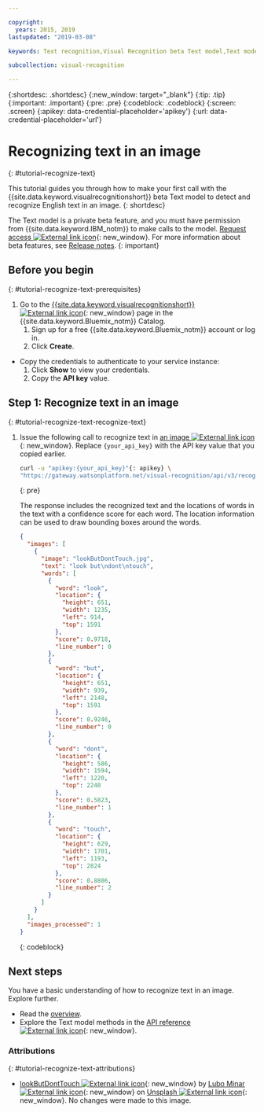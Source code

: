 ```yaml
---

copyright:
  years: 2015, 2019
lastupdated: "2019-03-08"

keywords: Text recognition,Visual Recognition beta Text model,Text model,recognize text

subcollection: visual-recognition

---
```


{:shortdesc: .shortdesc}
{:new_window: target="_blank"}
{:tip: .tip}
{:important: .important}
{:pre: .pre}
{:codeblock: .codeblock}
{:screen: .screen}
{:apikey: data-credential-placeholder='apikey'}
{:url: data-credential-placeholder='url'}

# Recognizing text in an image
{: #tutorial-recognize-text}

This tutorial guides you through how to make your first call with the {{site.data.keyword.visualrecognitionshort}} beta Text model to detect and recognize English text in an image.
{: shortdesc}

The Text model is a private beta feature, and you must have permission from {{site.data.keyword.IBM_notm}} to make calls to the model. [Request access ![External link icon](../../icons/launch-glyph.svg "External link icon")](https://datasciencex.typeform.com/to/nU6efl){: new_window}. For more information about beta features, see [Release notes](/docs/services/visual-recognition?topic=visual-recognition-release-notes#beta).
{: important}

## Before you begin
{: #tutorial-recognize-text-prerequisites}

1.  Go to the [{{site.data.keyword.visualrecognitionshort}} ![External link icon](../../icons/launch-glyph.svg "External link icon")](https://{DomainName}/catalog/services/visual-recognition){: new_window} page in the {{site.data.keyword.Bluemix_notm}} Catalog.
    1.  Sign up for a free {{site.data.keyword.Bluemix_notm}} account or log in.
    1.  Click **Create**.
- Copy the credentials to authenticate to your service instance:
    1.  Click **Show** to view your credentials.
    1.  Copy the **API key** value.

## Step 1: Recognize text in an image
{: #tutorial-recognize-text-recognize-text}

1.  Issue the following call to recognize text in [an image ![External link icon](../../icons/launch-glyph.svg "External link icon")](https://watson-developer-cloud.github.io/doc-tutorial-downloads/visual-recognition/lookButDontTouch.jpg){: new_window}. Replace `{your_api_key}` with the API key value that you copied earlier.

    ```bash
    curl -u "apikey:{your_api_key}"{: apikey} \
    "https://gateway.watsonplatform.net/visual-recognition/api/v3/recognize_text?url=https://watson-developer-cloud.github.io/doc-tutorial-downloads/visual-recognition/lookButDontTouch.jpg&version=2018-03-19"
    ```
    {: pre}

    The response includes the recognized text and the locations of words in the text with a confidence score for each word. The location information can be used to draw bounding boxes around the words.

    ```json
    {
      "images": [
        {
          "image": "lookButDontTouch.jpg",
          "text": "look but\ndont\ntouch",
          "words": [
            {
              "word": "look",
              "location": {
                "height": 651,
                "width": 1235,
                "left": 914,
                "top": 1591
              },
              "score": 0.9718,
              "line_number": 0
            },
            {
              "word": "but",
              "location": {
                "height": 651,
                "width": 939,
                "left": 2148,
                "top": 1591
              },
              "score": 0.9246,
              "line_number": 0
            },
            {
              "word": "dont",
              "location": {
                "height": 586,
                "width": 1594,
                "left": 1220,
                "top": 2240
              },
              "score": 0.5823,
              "line_number": 1
            },
            {
              "word": "touch",
              "location": {
                "height": 629,
                "width": 1701,
                "left": 1193,
                "top": 2824
              },
              "score": 0.8806,
              "line_number": 2
            }
          ]
        }
      ],
      "images_processed": 1
    }
    ```
    {: codeblock}

## Next steps

You have a basic understanding of how to recognize text in an image. Explore further.

- Read the [overview](/docs/services/visual-recognition?topic=visual-recognition-text-recognition-in-natural-scenes-beta-#text-recognition-in-natural-scenes-beta-).
- Explore the Text model methods in the [API reference ![External link icon](../../icons/launch-glyph.svg "External link icon")](https://{DomainName}/apidocs/visual-recognition/visual-recognition-v3-text#recognize-text-in-an-image-get-beta){: new_window}.

### Attributions
{: #tutorial-recognize-text-attributions}

- [lookButDontTouch ![External link icon](../../icons/launch-glyph.svg "External link icon")](https://unsplash.com/photos/WrvDSkS2yu4?utm_source=unsplash&utm_medium=referral&utm_content=creditCopyText){: new_window} by [Lubo Minar ![External link icon](../../icons/launch-glyph.svg "External link icon")](https://unsplash.com/@bubo){: new_window} on [Unsplash ![External link icon](../../icons/launch-glyph.svg "External link icon")](https://unsplash.com/?utm_source=unsplash&utm_medium=referral&utm_content=creditCopyText){: new_window}.  No changes were made to this image.
